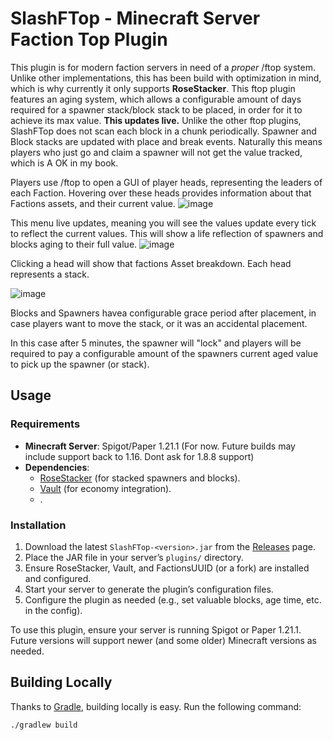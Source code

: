 # SlashFTop - Minecraft Server Faction Top Plugin
This plugin is for modern faction servers in need of a *proper* /ftop system. Unlike other implementations, this has been build with optimization in mind, which is why currently it only supports **RoseStacker**. This ftop plugin features an aging system, which allows a configurable amount of days required for a spawner stack/block stack to be placed, in order for it to achieve its max value. **This updates live.** Unlike the other ftop plugins, SlashFTop does not scan each block in a chunk periodically. Spawner and Block stacks are updated with place and break events. Naturally this means players who just go and claim a spawner will not get the value tracked, which is A OK in my book. 

Players use /ftop to open a GUI of player heads, representing the leaders of each Faction. Hovering over these heads provides information about that Factions assets, and their current value.
![image](https://github.com/user-attachments/assets/32e688e2-a1c2-48b9-9783-bb8c54ed57f4)

This menu live updates, meaning you will see the values update every tick to reflect the current values. This will show a life reflection of spawners and blocks aging to their full value.
![image](https://github.com/user-attachments/assets/d80d12e1-343e-4835-85bf-aa876f73c412)

Clicking a head will show that factions Asset breakdown. Each head represents a stack.

![image](https://github.com/user-attachments/assets/816b90d1-d419-414d-b482-857dfe3f8384)

Blocks and Spawners havea configurable grace period after placement, in case players want to move the stack, or it was an accidental placement.

In this case after 5 minutes, the spawner will "lock" and players will be required to pay a configurable amount of the spawners current aged value to pick up the spawner (or stack).


## Usage
### Requirements
- **Minecraft Server**: Spigot/Paper 1.21.1 (For now. Future builds may include support back to 1.16. Dont ask for 1.8.8 support)
- **Dependencies**:
  - [RoseStacker](https://www.spigotmc.org/resources/rosestacker.84994/) (for stacked spawners and blocks).
  - [Vault](https://www.spigotmc.org/resources/vault.34315/) (for economy integration).
  - .

### Installation
1. Download the latest `SlashFTop-<version>.jar` from the [Releases](https://github.com/thegeekedgamer/SlashFTop/releases) page.
2. Place the JAR file in your server’s `plugins/` directory.
3. Ensure RoseStacker, Vault, and FactionsUUID (or a fork) are installed and configured.
4. Start your server to generate the plugin’s configuration files.
5. Configure the plugin as needed (e.g., set valuable blocks, age time, etc. in the config).


To use this plugin, ensure your server is running Spigot or Paper 1.21.1. Future versions will support newer (and some older) Minecraft versions as needed.

## Building Locally
Thanks to [Gradle](https://gradle.org/), building locally is easy. Run the following command:

```bash
./gradlew build
